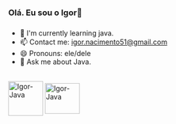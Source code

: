 ### Olá. Eu sou o Igor👋
###
- 🌱 I'm currently learning java.
- 📫 Contact me: igor.nacimento51@gmail.com
- 😄 Pronouns: ele/dele
- 💬 Ask me about Java.
<div style="display: inline_block"><br>
  <img align="center" alt="Igor-Java" height="70" width="70" <img src="https://cdn.jsdelivr.net/gh/devicons/devicon/icons/java/java-original-wordmark.svg" />
  <img align="center" alt="Igor-Java" height="62" width="70" <img src="https://cdn.jsdelivr.net/gh/devicons/devicon/icons/python/python-original.svg" />
          
</div>
          
##
